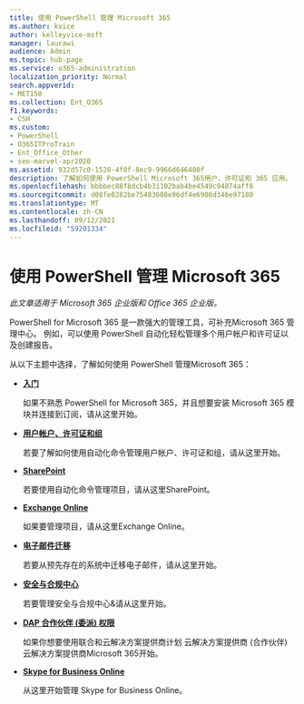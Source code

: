 ```yaml
---
title: 使用 PowerShell 管理 Microsoft 365
ms.author: kvice
author: kelleyvice-msft
manager: laurawi
audience: Admin
ms.topic: hub-page
ms.service: o365-administration
localization_priority: Normal
search.appverid:
- MET150
ms.collection: Ent_O365
f1.keywords:
- CSH
ms.custom:
- PowerShell
- O365ITProTrain
- Ent_Office_Other
- seo-marvel-apr2020
ms.assetid: 932d57c0-1520-4f0f-8ec9-9966d646480f
description: 了解如何使用 PowerShell Microsoft 365用户、许可证和 365 应用。
ms.openlocfilehash: bbbbec88f8dcb4b31102bab4be4549c94874aff8
ms.sourcegitcommit: d08fe0282be75483608e96df4e6986d346e97180
ms.translationtype: MT
ms.contentlocale: zh-CN
ms.lasthandoff: 09/12/2021
ms.locfileid: "59201334"
---
```

# <a name="manage-microsoft-365-with-powershell"></a>使用 PowerShell 管理 Microsoft 365

*此文章适用于 Microsoft 365 企业版和 Office 365 企业版。* 

PowerShell for Microsoft 365 是一款强大的管理工具，可补充Microsoft 365 管理中心。 例如，可以使用 PowerShell 自动化轻松管理多个用户帐户和许可证以及创建报告。

从以下主题中选择，了解如何使用 PowerShell 管理Microsoft 365：
  
- [**入门**](getting-started-with-microsoft-365-powershell.md)

    如果不熟悉 PowerShell for Microsoft 365，并且想要安装 Microsoft 365 模块并连接到订阅，请从这里开始。

- [**用户帐户、许可证和组**](manage-user-accounts-and-licenses-with-microsoft-365-powershell.md)

    若要了解如何使用自动化命令管理用户帐户、许可证和组，请从这里开始。

- [**SharePoint**](manage-sharepoint-online-with-microsoft-365-powershell.md)

    若要使用自动化命令管理项目，请从这里SharePoint。

- [**Exchange Online**](/powershell/exchange/exchange-online-powershell)

    如果要管理项目，请从这里Exchange Online。

- [**电子邮件迁移**](use-powershell-for-email-migration-to-microsoft-365.md)

    若要从预先存在的系统中迁移电子邮件，请从这里开始。

- [**安全与合规中心**](/powershell/exchange/scc-powershell)

    若要管理安全与合规中心&请从这里开始。

- [**DAP 合作伙伴 (委派) 权限**](manage-microsoft-365-with-windows-powershell-for-delegated-access-permissions-dap-p.md)

    如果你想要使用联合和云解决方案提供商计划 云解决方案提供商 (合作伙伴) 云解决方案提供商Microsoft 365开始。

- [**Skype for Business Online**](manage-skype-for-business-online-with-microsoft-365-powershell.md)

    从这里开始管理 Skype for Business Online。